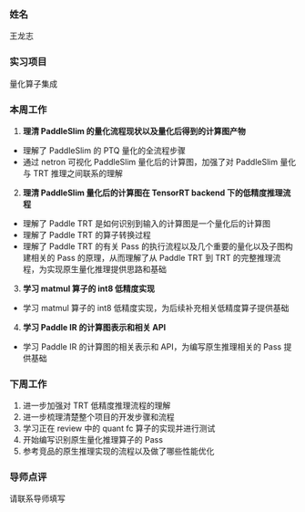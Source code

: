 ### 姓名
王龙志

### 实习项目
量化算子集成

### 本周工作

1. **理清 PaddleSlim 的量化流程现状以及量化后得到的计算图产物**
- 理解了 PaddleSlim 的 PTQ 量化的全流程步骤
- 通过 netron 可视化 PaddleSlim 量化后的计算图，加强了对 PaddleSlim 量化与 TRT 推理之间联系的理解

2. **理清 PaddleSlim 量化后的计算图在 TensorRT backend 下的低精度推理流程**
- 理解了 Paddle TRT 是如何识别到输入的计算图是一个量化后的计算图
- 理解了 Paddle TRT 的算子转换过程
- 理解了 Paddle TRT 的有关 Pass 的执行流程以及几个重要的量化以及子图构建相关的 Pass 的原理，从而理解了从 Paddle TRT 到 TRT 的完整推理流程，为实现原生量化推理提供思路和基础

3. **学习 matmul 算子的 int8 低精度实现**
- 学习 matmul 算子的 int8 低精度实现，为后续补充相关低精度算子提供基础

4. **学习 Paddle IR 的计算图表示和相关 API**
- 学习 Paddle IR 的计算图的相关表示和 API，为编写原生推理相关的 Pass 提供基础

### 下周工作

1. 进一步加强对 TRT 低精度推理流程的理解
2. 进一步梳理清楚整个项目的开发步骤和流程
3. 学习正在 review 中的 quant fc 算子的实现并进行测试
4. 开始编写识别原生量化推理算子的 Pass
5. 参考竞品的原生推理实现的流程以及做了哪些性能优化

### 导师点评
请联系导师填写
